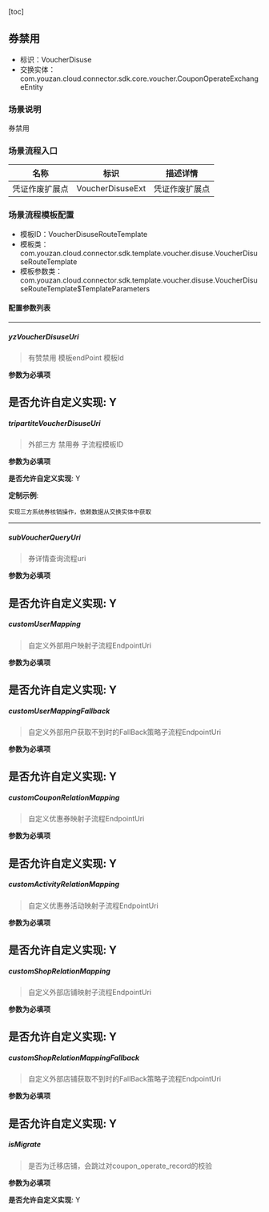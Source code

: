[toc]

## 券禁用
- 标识：VoucherDisuse
- 交换实体：com.youzan.cloud.connector.sdk.core.voucher.CouponOperateExchangeEntity
### 场景说明
券禁用
### 场景流程入口

名称 | 标识 | 描述详情
---|---|---
凭证作废扩展点 | VoucherDisuseExt | 凭证作废扩展点

### 场景流程模板配置
- 模板ID：VoucherDisuseRouteTemplate
- 模板类：com.youzan.cloud.connector.sdk.template.voucher.disuse.VoucherDisuseRouteTemplate
- 模板参数类：com.youzan.cloud.connector.sdk.template.voucher.disuse.VoucherDisuseRouteTemplate$TemplateParameters

#### 配置参数列表

---
##### yzVoucherDisuseUri
> 有赞禁用 模板endPoint 模板Id

**参数为必填项**


**是否允许自定义实现**: Y
---
##### tripartiteVoucherDisuseUri
> 外部三方 禁用券 子流程模板ID

**参数为必填项**


**是否允许自定义实现**: Y

**定制示例**:
```
实现三方系统券核销操作，依赖数据从交换实体中获取
```
---
##### subVoucherQueryUri
> 券详情查询流程uri

**参数为必填项**


**是否允许自定义实现**: Y
---
##### customUserMapping
> 自定义外部用户映射子流程EndpointUri

**参数为必填项**


**是否允许自定义实现**: Y
---
##### customUserMappingFallback
> 自定义外部用户获取不到时的FallBack策略子流程EndpointUri

**参数为必填项**


**是否允许自定义实现**: Y
---
##### customCouponRelationMapping
> 自定义优惠券映射子流程EndpointUri

**参数为必填项**


**是否允许自定义实现**: Y
---
##### customActivityRelationMapping
> 自定义优惠券活动映射子流程EndpointUri

**参数为必填项**


**是否允许自定义实现**: Y
---
##### customShopRelationMapping
> 自定义外部店铺映射子流程EndpointUri

**参数为必填项**


**是否允许自定义实现**: Y
---
##### customShopRelationMappingFallback
> 自定义外部店铺获取不到时的FallBack策略子流程EndpointUri

**参数为必填项**


**是否允许自定义实现**: Y
---
##### isMigrate
> 是否为迁移店铺，会跳过对coupon_operate_record的校验

**参数为必填项**


**是否允许自定义实现**: Y

